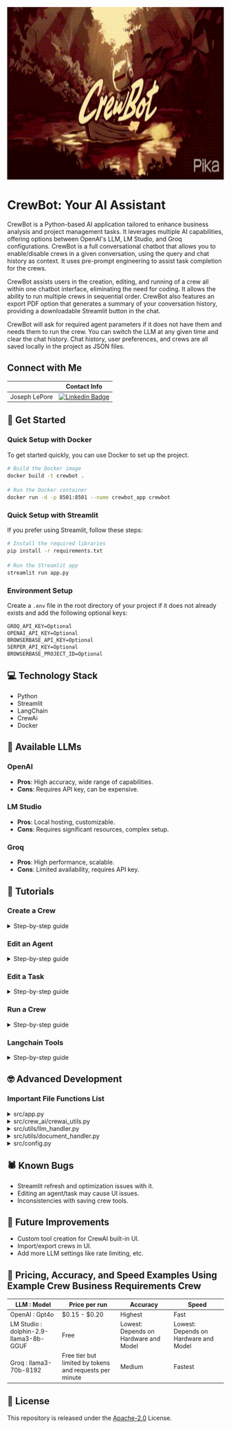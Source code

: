 <img src="src/crew_ai/crewbot_assistant_row.gif" alt="fabriclogo" width="1000" height="400"/>

# CrewBot: Your AI Assistant
CrewBot is a Python-based AI application tailored to enhance business analysis and project management tasks. It leverages multiple AI capabilities, offering options between OpenAI's LLM, LM Studio, and Groq configurations. CrewBot is a full conversational chatbot that allows you to enable/disable crews in a given conversation, using the query and chat history as context. It uses pre-prompt engineering to assist task completion for the crews.

CrewBot assists users in the creation, editing, and running of a crew all within one chatbot interface, eliminating the need for coding. It allows the ability to run multiple crews in sequential order. CrewBot also features an export PDF option that generates a summary of your conversation history, providing a downloadable Streamlit button in the chat.

CrewBot will ask for required agent parameters if it does not have them and needs them to run the crew. You can switch the LLM at any given time and clear the chat history. Chat history, user preferences, and crews are all saved locally in the project as JSON files.

## Connect with Me
|                    | Contact Info         |
|--------------------|----------------------|
| Joseph LePore  | [![Linkedin Badge](https://img.shields.io/badge/-Linkedin-blue?style=flat&logo=Linkedin&logoColor=white)](https://www.linkedin.com/in/joseph-lepore-062561b3/)    |

## 🚀 Get Started 

### Quick Setup with Docker

To get started quickly, you can use Docker to set up the project.

```sh
# Build the Docker image
docker build -t crewbot .

# Run the Docker container
docker run -d -p 8501:8501 --name crewbot_app crewbot
```

### Quick Setup with Streamlit

If you prefer using Streamlit, follow these steps:

```sh
# Install the required libraries
pip install -r requirements.txt

# Run the Streamlit app
streamlit run app.py
```

### Environment Setup

Create a `.env` file in the root directory of your project if it does not already exists and add the following optional keys:

```plaintext
GROQ_API_KEY=Optional
OPENAI_API_KEY=Optional
BROWSERBASE_API_KEY=Optional
SERPER_API_KEY=Optional
BROWSERBASE_PROJECT_ID=Optional
```

## 💻 Technology Stack
- Python
- Streamlit
- LangChain
- CrewAi
- Docker

## 🤖 Available LLMs

### OpenAI
- **Pros**: High accuracy, wide range of capabilities.
- **Cons**: Requires API key, can be expensive.

### LM Studio
- **Pros**: Local hosting, customizable.
- **Cons**: Requires significant resources, complex setup.

### Groq
- **Pros**: High performance, scalable.
- **Cons**: Limited availability, requires API key.

## 📘 Tutorials

### Create a Crew
<details>
<summary>Step-by-step guide</summary>

1. Navigate to the "Create Crew" Section:
   - Go to the sidebar and click "Create a Crew."

2. Fill in the Crew Details:
   - Enter a name for your crew.
   - Select agents and tasks to include in the crew.

3. Configure Tools:
   - Select the necessary tools from the provided list.

4. Save the Crew:
   - Click "Create Crew" to save your new crew.

</details>

### Edit an Agent
<details>
<summary>Step-by-step guide</summary>

1. Select the Crew:
   - Navigate to the crew containing the agent you want to edit.

2. Edit Agent Details:
   - Click on the agent card to open the edit form.
   - Modify the agent's name, tools, goal, and backstory.

3. Save Changes:
   - Click "Save Agent" to apply the changes.

</details>

### Edit a Task
<details>
<summary>Step-by-step guide</summary>

1. Select the Crew:
   - Navigate to the crew containing the task you want to edit.

2. Edit Task Details:
   - Click on the task card to open the edit form.
   - Modify the task's description, tools, expected output, and context.

3. Save Changes:
   - Click "Save Task" to apply the changes.

</details>

### Run a Crew
<details>
<summary>Step-by-step guide</summary>

1. Select the Crew:
   - Navigate to the crew you want to run.

2. Run the Crew:
   - Click the "Run Crew" button to initiate the process.

3. Monitor the Progress:
   - Check the interaction logs for real-time updates.

</details>

### Langchain Tools
<details>
<summary>Step-by-step guide</summary>

1. Upload Documents:
   - Use the "Upload Documents" feature in the sidebar to add necessary files.

2. Summarize and Export:
   - Use the "Summarize and Export PDF" tool to generate a summary report.

</details>

## 🤓 Advanced Development

### Important File Functions List

<details>
<summary>src/app.py</summary>

- `initialize_app`: Sets up the initial application state.
- `init_session_state`: Initializes session state variables with defaults.
- `save_user_preferences`: Saves user preferences to a JSON file.
- `create_agents`: Creates agent instances for the crew.
- `create_tasks`: Creates task instances for the crew.
- `create_crew`: Creates and runs the crew process.
- `update_task_list`: Updates the task list in the UI.
- `update_agent_list`: Updates the agent list in the UI.
- `sidebar_configuration`: Configures the sidebar UI components.
- `create_new_agent_form`: Displays the form for creating a new agent.
- `create_new_task_form`: Displays the form for creating a new task.
- `create_new_crew_container`: Displays the container for creating a new crew.
- `display_crew_list`: Displays the list of existing crews in the sidebar.
- `edit_crew_agent`: Displays the form for editing an existing agent.
- `edit_crew_task`: Displays the form for editing an existing task.

</details>

<details>
<summary>src/crew_ai/crewai_utils.py</summary>

- `get_tool_instance`: Returns an instance of the specified tool.
- `create_agents`: Creates agent instances for the crew.
- `create_tasks`: Creates task instances for the crew.
- `create_crew`: Creates and runs the crew process.
- `update_crew_json`: Updates the specific crew in the crews.json file.
- `delete_crew`: Deletes a specific crew by index.

</details>

<details>
<summary>src/utils/llm_handler.py</summary>

- `init_llm`: Initializes the LLM based on the selected model.
- `set_initial_llm`: Sets the initial LLM state.
- `update_api_key`: Updates the API key for the selected LLM.
- `update_env_file`: Updates the environment file with a new key-value pair.
- `toggle_selection`: Toggles the selection between different LLMs.
- `get_response_async`: Asynchronously gets a response from the LLM.
- `get_response`: Synchronously gets a response from the LLM.

</details>


<details>
<summary>src/utils/document_handler.py</summary>

- `handle_document_upload`: Handles document upload and processing.
- `process_uploaded_files`: Processes uploaded files and returns a list of documents.
- `save_uploaded_file`: Saves the uploaded file to the specified path.
- `load_pdf_documents`: Loads PDF documents from the specified file path.
- `load_text_document`: Loads a text document from the uploaded file.
- `process_documents`: Processes documents for embedding and retrieval.
- `initialize_qa_chain`: Initializes the QA chain for document retrieval.
- `download_pdf`: Downloads a PDF of the summary report.

</details>

<details>
<summary>src/config.py</summary>

- `initialize_app`: Initializes the application and loads environment variables.
- `get_current_preferences`: Retrieves current user preferences.
- `save_user_preferences`: Saves user preferences to a JSON file.
- `preferences_changed`: Checks if user preferences have changed.
- `save_preferences_on_change`: Saves preferences when they change.
- `load_user_preferences`: Loads user preferences from a JSON file.
- `save_chat_history`: Saves chat history to a JSON file.
- `load_chat_history`: Loads chat history from a JSON file.
- `clear_chat_history`: Clears the chat history.
- `init_session_state`: Initializes session state variables with defaults.
- `get_card_styles`: Returns the styles for a card UI component.
- `get_empty_card_styles`: Returns the styles for an empty card UI component.

</details>

## 🕷️ Known Bugs
- Streamlit refresh and optimization issues with it.
- Editing an agent/task may cause UI issues.
- Inconsistencies with saving crew tools.

## 🙏 Future Improvements
- Custom tool creation for CrewAI built-in UI.
- Import/export crews in UI.
- Add more LLM settings like rate limiting, etc.

## 💸 Pricing, Accuracy, and Speed Examples Using Example Crew Business Requirements Crew

| LLM : Model            | Price per run | Accuracy | Speed  |
|----------------|---------------|----------|--------|
| OpenAI : Gpt4o         | $0.15 - $0.20           | Highest     | Fast   |
| LM Studio : dolphin-2.9-llama3-8b-GGUF       | Free            | Lowest: Depends on Hardware and Model   | Lowest: Depends on Hardware and Model |
| Groq : llama3-70b-8192           | Free tier but limited by tokens and requests per minute          | Medium     | Fastest   |

## 🔑 License

This repository is released under the [Apache-2.0](LICENSE.md) License.
